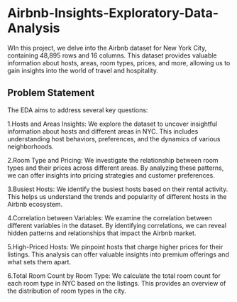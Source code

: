 # Airbnb-Insights-Exploratory-Data-Analysis
WIn this project, we delve into the Airbnb dataset for New York City, containing 48,895 rows and 16 columns. This dataset provides valuable information about hosts, areas, room types, prices, and more, allowing us to gain insights into the world of travel and hospitality.

## Problem Statement
The EDA aims to address several key questions:

1.Hosts and Areas Insights: We explore the dataset to uncover insightful information about hosts and different areas in NYC. This includes understanding host behaviors, preferences, and the dynamics of various neighborhoods.

2.Room Type and Pricing: We investigate the relationship between room types and their prices across different areas. By analyzing these patterns, we can offer insights into pricing strategies and customer preferences.

3.Busiest Hosts: We identify the busiest hosts based on their rental activity. This helps us understand the trends and popularity of different hosts in the Airbnb ecosystem.

4.Correlation between Variables: We examine the correlation between different variables in the dataset. By identifying correlations, we can reveal hidden patterns and relationships that impact the Airbnb market.

5.High-Priced Hosts: We pinpoint hosts that charge higher prices for their listings. This analysis can offer valuable insights into premium offerings and what sets them apart.

6.Total Room Count by Room Type: We calculate the total room count for each room type in NYC based on the listings. This provides an overview of the distribution of room types in the city.
